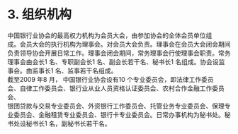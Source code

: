 # 3. 组织机构

中国银行业协会的最高权力机构为会员大会，由参加协会的全体会员单位组<br />
    成。会员大会的执行机构为理事会。对会员大会负责。理事会在会员大会闭会期间<br />
    负责领导协会开展日常工作。理事会闭会期间，常务理事会行使理事会职责。常务<br />
    理事会由会长1 名、专职副会长1 名、副会长若干名、秘书长1 名组成。协会设监<br />
    事会。由监事长1 名、监事若干名组成。<br />
    截至2009 年8 月， 中国银行业协会设有10 个专业委员会，即法律工作委员<br />
    会、自律工作委员会、银行业从业人员资格认证委员会、农村合作金融工作委员会、<br />
    银团贷款与交易专业委员会、外资银行工作委员会、托管业务专业委员会、保理专<br />
    业委员会、金融租赁专业委员会、银行卡专业委员会。日常办事机构为秘书处。秘<br />
  书处设秘书长1 名，副秘书长若干名。